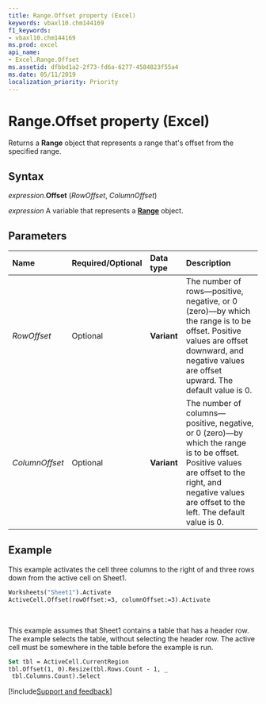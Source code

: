 ```yaml
---
title: Range.Offset property (Excel)
keywords: vbaxl10.chm144169
f1_keywords:
- vbaxl10.chm144169
ms.prod: excel
api_name:
- Excel.Range.Offset
ms.assetid: dfbbd1a2-2f73-fd6a-6277-4584823f55a4
ms.date: 05/11/2019
localization_priority: Priority
---
```



# Range.Offset property (Excel)

Returns a **Range** object that represents a range that's offset from the specified range.


## Syntax

_expression_.**Offset** (_RowOffset_, _ColumnOffset_)

_expression_ A variable that represents a **[Range](excel.range(object).md)** object.


## Parameters

|Name|Required/Optional|Data type|Description|
|:-----|:-----|:-----|:-----|
| _RowOffset_|Optional| **Variant**|The number of rows&mdash;positive, negative, or 0 (zero)&mdash;by which the range is to be offset. Positive values are offset downward, and negative values are offset upward. The default value is 0.|
| _ColumnOffset_|Optional| **Variant**|The number of columns&mdash;positive, negative, or 0 (zero)&mdash;by which the range is to be offset. Positive values are offset to the right, and negative values are offset to the left. The default value is 0.|

## Example

This example activates the cell three columns to the right of and three rows down from the active cell on Sheet1.

```vb
Worksheets("Sheet1").Activate 
ActiveCell.Offset(rowOffset:=3, columnOffset:=3).Activate
```

<br/>

This example assumes that Sheet1 contains a table that has a header row. The example selects the table, without selecting the header row. The active cell must be somewhere in the table before the example is run.

```vb
Set tbl = ActiveCell.CurrentRegion 
tbl.Offset(1, 0).Resize(tbl.Rows.Count - 1, _ 
 tbl.Columns.Count).Select 

```



[!include[Support and feedback](~/includes/feedback-boilerplate.md)]

